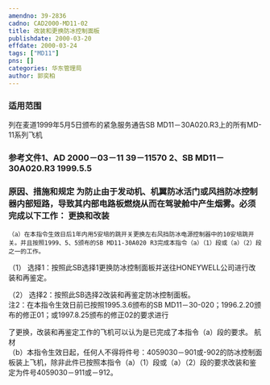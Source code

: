 ```yaml
---
amendno: 39-2836  
cadno: CAD2000-MD11-02  
title: 改装和更换防冰控制面板  
publishdate: 2000-03-20  
effdate: 2000-03-24  
tags: ["MD11"]  
pns: []  
categories: 华东管理局  
author: 郭奕柏  
---
```

  
### 适用范围  
列在麦道1999年5月5日颁布的紧急服务通告SB MD11－30A020.R3上的所有MD-11系列飞机  
  
<!--more-->  
### 参考文件1、AD 2000－03－11 39－11570 2、SB MD11－30A020.R3 1999.5.5  
  
### 原因、措施和规定     为防止由于发动机、机翼防冰活门或风挡防冰控制器内部短路，导致其内部电路板燃烧从而在驾驶舱中产生烟雾。必须完成以下工作： 更换和改装  
    （a）在本指令生效日后1年内用5安培的跳开关更换左右风挡防冰电源控制器中的10安培跳开关。并且按照1999、5、5颁布的SB MD11-30A020 R3完成本指令（a）（1）段或（a）（2）段之一的工作。  
（1） 选择1：按照此SB选择1更换防冰控制面板并送往HONEYWELL公司进行改装和再鉴定。  
  
（2） 选择2：按照此SB选择2改装和再鉴定防冰控制面板。  
注2：在本指令生效日前已按照1995.3.6颁布的SB MD11－30-020；1996.2.20颁布的修正01；或1997.8.25颁布的修正02的要求进行  
      
了更换，改装和再鉴定工作的飞机可以认为是已完成了本指令（a）段的要求。 航材  
（b）本指令生效日起，任何人不得将件号：4059030－901或-902的防冰控制面板装上飞机，除非此件已按照本指令（a）（1）段或（a）（2）段的要求改装和鉴定为件号4059030－911或－912。   
